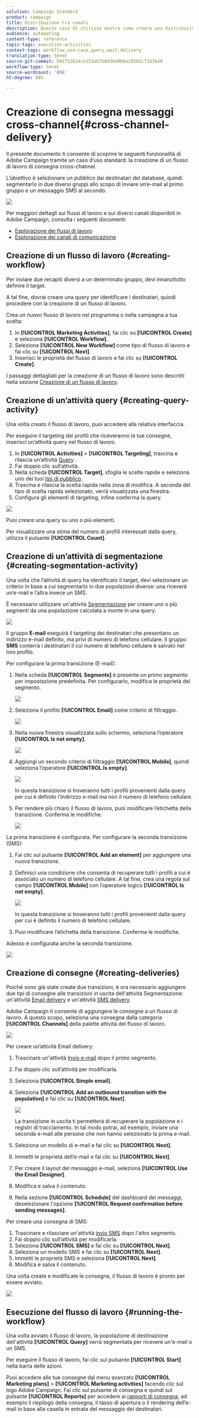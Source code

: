 ```yaml
---
solution: Campaign Standard
product: campaign
title: Distribuzione tra canali
description: Questo caso di utilizzo mostra come creare una distribuzione tra canali
audience: automating
content-type: reference
topic-tags: execution-activities
context-tags: workflow,use-case,query,wait,delivery
translation-type: tm+mt
source-git-commit: 501f52624ce253eb7b0d36d908ac8502cf1d3b48
workflow-type: tm+mt
source-wordcount: '856'
ht-degree: 86%

---
```



# Creazione di consegna messaggi cross-channel{#cross-channel-delivery}

Il presente documento ti consente di scoprire le seguenti funzionalità di Adobe Campaign tramite un caso d’uso standard: la creazione di un flusso di lavoro di consegna cross-channel.

L’obiettivo è selezionare un pubblico dai destinatari del database, quindi segmentarlo in due diversi gruppi allo scopo di inviare un’e-mail al primo gruppo e un messaggio SMS al secondo.

![](assets/wkf_segment_overview.png)

Per maggiori dettagli sui flussi di lavoro e sui diversi canali disponibili in Adobe Campaign, consulta i seguenti documenti:

* [Esplorazione dei flussi di lavoro](../../automating/using/get-started-workflows.md)
* [Esplorazione dei canali di comunicazione](../../channels/using/get-started-communication-channels.md)

## Creazione di un flusso di lavoro {#creating-workflow}

Per inviare due recapiti diversi a un determinato gruppo, devi innanzitutto definire il target.

A tal fine, dovrai creare una query per identificare i destinatari, quindi procedere con la creazione di un flusso di lavoro.

Crea un nuovo flusso di lavoro nel programma o nella campagna a tua scelta:

1. In **[!UICONTROL Marketing Activities]**, fai clic su **[!UICONTROL Create]** e seleziona **[!UICONTROL Workflow]**.
1. Seleziona **[!UICONTROL New Workflow]** come tipo di flusso di lavoro e fai clic su **[!UICONTROL Next]**.
1. Inserisci le proprietà del flusso di lavoro e fai clic su **[!UICONTROL Create]**.

I passaggi dettagliati per la creazione di un flusso di lavoro sono descritti nella sezione [Creazione di un flusso di lavoro](../../automating/using/building-a-workflow.md).

## Creazione di un’attività query {#creating-query-activity}

Una volta creato il flusso di lavoro, puoi accedere alla relativa interfaccia.

Per eseguire il targeting dei profili che riceveranno le tue consegne, inserisci un’attività query nel flusso di lavoro.

1. In **[!UICONTROL Activities]** > **[!UICONTROL Targeting]**, trascina e rilascia un’attività [Query](../../automating/using/query.md) .
1. Fai doppio clic sull’attività.
1. Nella scheda **[!UICONTROL Target]**, sfoglia le scelte rapide e seleziona uno dei tuoi [tipi di pubblico](../../audiences/using/about-audiences.md).
1. Trascina e rilascia la scelta rapida nella zona di modifica. A seconda del tipo di scelta rapida selezionato, verrà visualizzata una finestra.
1. Configura gli elementi di targeting, infine conferma la query.

![](assets/wkf_segment_query.png)

Puoi creare una query su uno o più elementi.

Per visualizzare una stima del numero di profili interessati dalla query, utilizza il pulsante **[!UICONTROL Count]**.

## Creazione di un’attività di segmentazione {#creating-segmentation-activity}

Una volta che l’attività di query ha identificato il target, devi selezionare un criterio in base a cui segmentarlo in due popolazioni diverse: una riceverà un’e-mail e l’altra invece un SMS.

È necessario utilizzare un&#39;attività [Segmentazione](../../automating/using/segmentation.md) per creare uno o più segmenti da una popolazione calcolata a monte in una query.

![](assets/wkf_segment_activity.png)

Il gruppo **E-mail** eseguirà il targeting dei destinatari che presentano un indirizzo e-mail definito, ma privi di numero di telefono cellulare. Il gruppo **SMS** conterrà i destinatari il cui numero di telefono cellulare è salvato nel loro profilo.

Per configurare la prima transizione (E-mail):

1. Nella scheda **[!UICONTROL Segments]** è presente un primo segmento per impostazione predefinita. Per configurarlo, modifica le proprietà del segmento.

   ![](assets/wkf_segment_properties.png)

1. Seleziona il profilo **[!UICONTROL Email]** come criterio di filtraggio.

   ![](assets/wkf_segment_email.png)

1. Nella nuova finestra visualizzata sullo schermo, seleziona l’operatore **[!UICONTROL Is not empty]**.

   ![](assets/wkf_segment_email_not_empty.png)

1. Aggiungi un secondo criterio di filtraggio **[!UICONTROL Mobile]**, quindi seleziona l’operatore **[!UICONTROL Is empty]**.

   ![](assets/wkf_segment_mobile_empty.png)

   In questa transizione si troveranno tutti i profili provenienti dalla query per cui è definito l’indirizzo e-mail ma non il numero di telefono cellulare.

1. Per rendere più chiaro il flusso di lavoro, puoi modificare l’etichetta della transizione. Conferma le modifiche.

   ![](assets/wkf_segment_transition_label.png)

La prima transizione è configurata. Per configurare la seconda transizione (SMS):

1. Fai clic sul pulsante **[!UICONTROL Add an element]** per aggiungere una nuova transizione.
1. Definisci una condizione che consenta di recuperare tutti i profili a cui è associato un numero di telefono cellulare. A tal fine, crea una regola sul campo **[!UICONTROL Mobile]** con l’operatore logico **[!UICONTROL Is not empty]**.

   ![](assets/wkf_segment_mobile_not_empty.png)

   In questa transizione si troveranno tutti i profili provenienti dalla query per cui è definito il numero di telefono cellulare.

1. Puoi modificare l’etichetta della transizione. Conferma le modifiche.

Adesso è configurata anche la seconda transizione.

![](assets/wkf_segment_transitions.png)

## Creazione di consegne {#creating-deliveries}

Poiché sono già state create due transizioni, è ora necessario aggiungere due tipi di consegne alle transizioni in uscita dell&#39;attività Segmentazione: un&#39;attività [Email delivery](../../automating/using/email-delivery.md) e un&#39;attività [SMS delivery](../../automating/using/sms-delivery.md).

Adobe Campaign ti consente di aggiungere le consegne a un flusso di lavoro. A questo scopo, seleziona una consegna dalla categoria **[!UICONTROL Channels]** della palette attività del flusso di lavoro.

![](assets/wkf_segment_deliveries1.png)

Per creare un’attività Email delivery:

1. Trascinare un&#39;attività [Invio e-mail](../../automating/using/email-delivery.md) dopo il primo segmento.
1. Fai doppio clic sull’attività per modificarla.
1. Seleziona **[!UICONTROL Simple email]**.
1. Seleziona **[!UICONTROL Add an outbound transition with the population]** e fai clic su **[!UICONTROL Next]**.

   ![](assets/wkf_segment_deliveries2.png)

   La transizione in uscita ti permetterà di recuperare la popolazione e i registri di tracciamento. In tal modo potrai, ad esempio, inviare una seconda e-mail alle persone che non hanno selezionato la prima e-mail.

1. Seleziona un modello di e-mail e fai clic su **[!UICONTROL Next]**.
1. Immetti le proprietà dell’e-mail e fai clic su **[!UICONTROL Next]**.
1. Per creare il layout del messaggio e-mail, seleziona **[!UICONTROL Use the Email Designer]**.
1. Modifica e salva il contenuto.
1. Nella sezione **[!UICONTROL Schedule]** del dashboard dei messaggi, deselezionare l&#39;opzione **[!UICONTROL Request confirmation before sending messages]**.

Per creare una consegna di SMS:

1. Trascinare e rilasciare un&#39;attività [invio SMS](../../automating/using/sms-delivery.md) dopo l&#39;altro segmento.
1. Fai doppio clic sull’attività per modificarla.
1. Seleziona **[!UICONTROL SMS]** e fai clic su **[!UICONTROL Next]**.
1. Seleziona un modello SMS e fai clic su **[!UICONTROL Next]**.
1. Immetti le proprietà SMS e seleziona **[!UICONTROL Next]**.
1. Modifica e salva il contenuto.

Una volta create e modificate le consegne, il flusso di lavoro è pronto per essere avviato.

![](assets/wkf_segment_deliveries.png)

## Esecuzione del flusso di lavoro {#running-the-workflow}

Una volta avviato il flusso di lavoro, la popolazione di destinazione dell&#39;attività **[!UICONTROL Query]** verrà segmentata per ricevere un&#39;e-mail o un SMS.

Per eseguire il flusso di lavoro, fai clic sul pulsante **[!UICONTROL Start]** nella barra delle azioni.

Puoi accedere alle tue consegne dal menu avanzato **[!UICONTROL Marketing plans]** > **[!UICONTROL Marketing activities]** facendo clic sul logo Adobe Campaign. Fai clic sul pulsante di consegna e quindi sul pulsante **[!UICONTROL Reports]** per accedere ai [rapporti di consegna](../../reporting/using/about-dynamic-reports.md#accessing-dynamic-reports), ad esempio il riepilogo della consegna, il tasso di apertura o il rendering dell’e-mail in base alla casella in entrata del messaggio dei destinatari.
